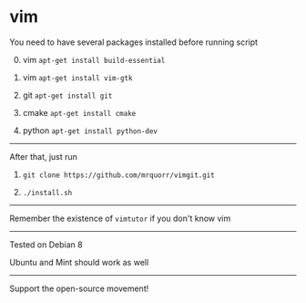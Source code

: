 # vim
You need to have several packages installed before running script

0. vim `apt-get install build-essential`

1. vim `apt-get install vim-gtk`

2. git `apt-get install git`

3. cmake `apt-get install cmake`

4. python `apt-get install python-dev`

---

After that, just run

1. `git clone https://github.com/mrquorr/vimgit.git`

2. `./install.sh`

---

Remember the existence of `vimtutor` if you don't know vim

---

Tested on Debian 8

Ubuntu and Mint should work as well

---
Support the open-source movement!
